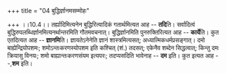 +++
title = "04 बुद्धिर्ज्ञानमसम्मोहः"

+++
।।10.4।। तर्ह्यादिमित्यनेन बुद्धिरित्यादिकं गतार्थमित्यत आह -- **तदि**ति।
सर्वादित्वं बुद्धिरुपलब्धिर्ज्ञानमित्यनर्थान्तरमिति गौतमवचनात्।
बुद्धिर्ज्ञानमिति पुनरुक्तिरित्यत आह -- **कार्ये**ति। कुत एतदित्यत आह --
**ज्ञानमि**ति। ज्ञायतेऽनेनेति ज्ञानं शास्त्रमित्यसत्;
अध्यात्मिकधर्मप्रसङ्गात्। दमो बाह्येन्द्रियोपशमः; शमोऽन्तःकरणस्योपशम इति
कश्चित् (शं.) तदसत्; एकेनैव शब्देन सिद्धत्वात्; किन्तु दमः क्रियासु
विनयः; शमो बाह्यान्तःकरणसंयम इत्यपरः; तदप्यसदिति भावेनाह -- **दम** इति।
कुत इत्यत आह --,**शम** इति।
